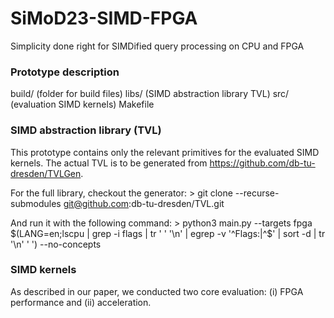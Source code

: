 # SiMoD23-SIMD-FPGA
Simplicity done right for SIMDified query processing on CPU and FPGA

### Prototype description

build/ (folder for build files)
libs/ (SIMD abstraction library TVL)
src/ (evaluation SIMD kernels)
Makefile 

### SIMD abstraction library (TVL)

This prototype contains only the relevant primitives for the evaluated SIMD kernels.
The actual TVL is to be generated from https://github.com/db-tu-dresden/TVLGen.

For the full library, checkout the generator:
    > git clone --recurse-submodules git@github.com:db-tu-dresden/TVL.git

And run it with the following command:
    > python3 main.py --targets fpga $(LANG=en;lscpu | grep -i flags | tr ' ' '\n' | egrep -v '^Flags:|^$' | sort -d | tr '\n' ' ') --no-concepts
    
    
### SIMD kernels
As described in our paper, we conducted two core evaluation: (i) FPGA performance and (ii) acceleration. 
